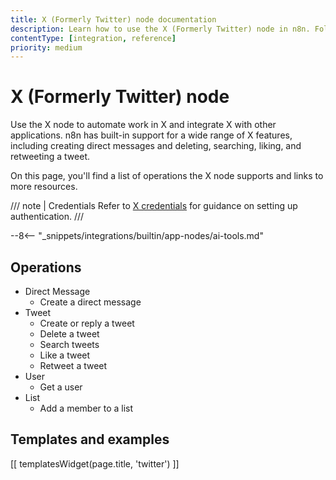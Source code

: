 ```yaml
---
title: X (Formerly Twitter) node documentation
description: Learn how to use the X (Formerly Twitter) node in n8n. Follow technical documentation to integrate X (Formerly Twitter) node into your workflows.
contentType: [integration, reference]
priority: medium
---
```


# X (Formerly Twitter) node

Use the X node to automate work in X and integrate X with other applications. n8n has built-in support for a wide range of X features, including creating direct messages and deleting, searching, liking, and retweeting a tweet. 

On this page, you'll find a list of operations the X node supports and links to more resources.

/// note | Credentials
Refer to [X credentials](/integrations/builtin/credentials/twitter.md) for guidance on setting up authentication. 
///

--8<-- "_snippets/integrations/builtin/app-nodes/ai-tools.md"

## Operations

* Direct Message
    * Create a direct message
* Tweet
    * Create or reply a tweet
    * Delete a tweet
    * Search tweets
    * Like a tweet
    * Retweet a tweet
* User
  	* Get a user
* List 
    * Add a member to a list

## Templates and examples

<!-- see https://www.notion.so/n8n/Pull-in-templates-for-the-integrations-pages-37c716837b804d30a33b47475f6e3780 -->
[[ templatesWidget(page.title, 'twitter') ]]
